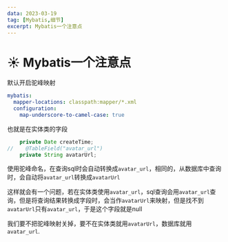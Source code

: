 ```yaml
---
data: 2023-03-19
tag: [Mybatis,细节]
excerpt: Mybatis一个注意点
---
```

# :sunny: Mybatis一个注意点

默认开启驼峰映射
```yml
mybatis:
  mapper-locations: classpath:mapper/*.xml
  configuration:
    map-underscore-to-camel-case: true
```

也就是在实体类的字段
```java
    private Date createTime;
//    @TableField("avatar_url")
    private String avatarUrl;
```
使用驼峰命名，在查询sql时会自动转换成`avatar_url`，相同的，从数据库中查询时，会自动将`avatar_url`转换成`avatarUrl`

这样就会有一个问题，若在实体类使用`avatar_url`，sql查询会用`avatar_url`查询，但是将查询结果转换成字段时，会当作`avatarUrl`来映射，但是找不到`avatarUrl`只有`avatar_url`，于是这个字段就是null

我们要不把驼峰映射关掉，要不在实体类就用`avatarUrl`，数据库就用`avatar_url`.